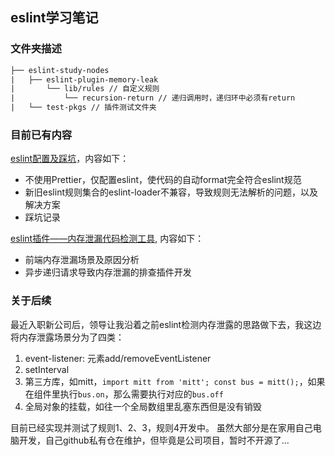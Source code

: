 ## eslint学习笔记

### 文件夹描述

```txt
├── eslint-study-nodes
|   ├── eslint-plugin-memory-leak
|       └── lib/rules // 自定义规则
|           └── recursion-return // 递归调用时，递归环中必须有return
|   └── test-pkgs // 插件测试文件夹
```

### 目前已有内容
[eslint配置及踩坑](https://github.com/goblin-pitcher/eslint-study-notes/tree/main/vscode%E7%9B%B8%E5%85%B3lint%E9%85%8D%E7%BD%AE)，内容如下：
+ 不使用Prettier，仅配置eslint，使代码的自动format完全符合eslint规范
+ 新旧eslint规则集合的eslint-loader不兼容，导致规则无法解析的问题，以及解决方案
+ 踩坑记录

[eslint插件——内存泄漏代码检测工具](https://github.com/goblin-pitcher/eslint-study-notes/tree/main/eslint-plugin-memory-leak), 内容如下：
+ 前端内存泄漏场景及原因分析
+ 异步递归请求导致内存泄漏的排查插件开发

### 关于后续
最近入职新公司后，领导让我沿着之前eslint检测内存泄露的思路做下去，我这边将内存泄露场景分为了四类：
1. event-listener: 元素add/removeEventListener
2. setInterval
3. 第三方库，如mitt，`import mitt from 'mitt'; const bus = mitt();`，如果在组件里执行`bus.on`，那么需要执行对应的`bus.off`
4. 全局对象的挂载，如往一个全局数组里乱塞东西但是没有销毁

目前已经实现并测试了规则1、2、3，规则4开发中。
虽然大部分是在家用自己电脑开发，自己github私有仓在维护，但毕竟是公司项目，暂时不开源了...
